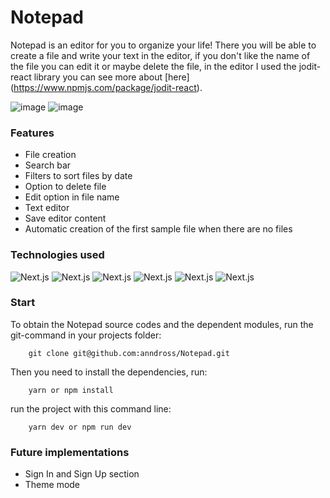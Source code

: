 # Notepad

Notepad is an editor for you to organize your life! There you will be able to create a file and write your text in the editor, if you don't like the name of the file you can edit it or maybe delete the file, in the editor I used the jodit-react library you can see more about [here] (https://www.npmjs.com/package/jodit-react).

![image](https://github.com/anndross/Notepad/assets/132636167/a59ebdd0-32f9-4c77-8acf-e170b1659430)
![image](https://github.com/anndross/Notepad/assets/132636167/29a714e4-210b-421e-a2ed-899719911b2e)

### Features

- File creation
- Search bar
- Filters to sort files by date
- Option to delete file
- Edit option in file name
- Text editor
- Save editor content
- Automatic creation of the first sample file when there are no files

### Technologies used

![Next.js](https://img.shields.io/badge/next.js-000000?style=for-the-badge&logo=nextdotjs&logoColor=white)
![Next.js](https://img.shields.io/badge/JavaScript-323330?style=for-the-badge&logo=javascript&logoColor=F7DF1E)
![Next.js](https://img.shields.io/badge/Tailwind_CSS-38B2AC?style=for-the-badge&logo=tailwind-css&logoColor=white)
![Next.js](https://img.shields.io/badge/MongoDB-4EA94B?style=for-the-badge&logo=mongodb&logoColor=white)
![Next.js](https://img.shields.io/badge/TypeScript-007ACC?style=for-the-badge&logo=typescript&logoColor=white)
![Next.js](https://img.shields.io/badge/Yarn-2C8EBB?style=for-the-badge&logo=yarn&logoColor=white)

### Start

To obtain the Notepad source codes and the dependent modules, run the git-command in your projects folder:

```
    git clone git@github.com:anndross/Notepad.git
```

Then you need to install the dependencies, run:

```
    yarn or npm install
```

run the project with this command line:

```
    yarn dev or npm run dev
```

### Future implementations

- Sign In and Sign Up section
- Theme mode
